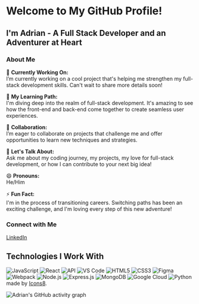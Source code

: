 # Welcome to My GitHub Profile!

## I'm Adrian - A Full Stack Developer and an Adventurer at Heart

### About Me

🔭 **Currently Working On:**  
I’m currently working on a cool project that's helping me strengthen my full-stack development skills. Can't wait to share more details soon!

🌱 **My Learning Path:**  
I'm diving deep into the realm of full-stack development. It's amazing to see how the front-end and back-end come together to create seamless user experiences.

👯 **Collaboration:**  
I’m eager to collaborate on projects that challenge me and offer opportunities to learn new techniques and strategies.

💬 **Let's Talk About:**  
Ask me about my coding journey, my projects, my love for full-stack development, or how I can contribute to your next big idea!

😄 **Pronouns:**  
He/Him

⚡ **Fun Fact:**  
I'm in the process of transitioning careers. Switching paths has been an exciting challenge, and I'm loving every step of this new adventure!

### Connect with Me

[LinkedIn](https://www.linkedin.com/in/adrianmayfield)
  
## Technologies I Work With

![JavaScript](https://img.icons8.com/color/48/000000/javascript.png)
![React](https://img.icons8.com/color/48/000000/react-native.png)
![API](https://img.icons8.com/ios/50/ffffff/api-settings.png)
![VS Code](https://img.icons8.com/color/48/000000/visual-studio-code-2019.png)
![HTML5](https://img.icons8.com/color/48/000000/html-5--v1.png)
![CSS3](https://img.icons8.com/color/48/000000/css3.png)
![Figma](https://img.icons8.com/color/48/000000/figma.png)
![Webpack](https://img.icons8.com/dusk/64/000000/webpack.png)
![Node.js](https://img.icons8.com/color/48/000000/nodejs.png)
![Express.js](https://img.icons8.com/color/48/000000/express.png)
![MongoDB](https://img.icons8.com/color/48/000000/mongodb.png)
![Google Cloud](https://img.icons8.com/color/48/000000/google-cloud.png)
![Python](https://img.icons8.com/color/48/000000/python.png) 
made by [Icons8](https://www.icons8.com).

![Adrian's GitHub activity graph](https://activity-graph.herokuapp.com/graph?username=amay0808&theme=xcode)




